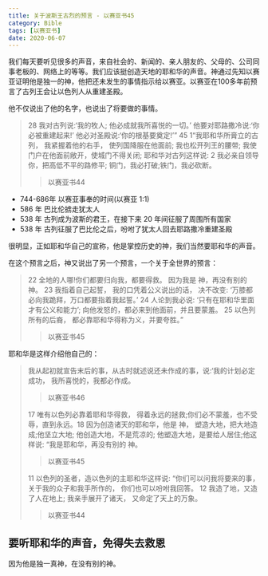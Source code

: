 ```yaml
---
title: 关于波斯王古烈的预言 - 以赛亚书45
category: Bible
tags: [以赛亚书]
date: 2020-06-07
---
```


我们每天要听见很多的声音，来自社会的、新闻的、亲人朋友的、父母的、公司同事老板的、网络上的等等。我们应该挺创造天地的耶和华的声音。神通过先知以赛亚证明他是独一的神，他把还未发生的事情指示给以赛亚。以赛亚在100多年前预言了古列王会让以色列人从重建圣殿。

他不仅说出了他的名字，也说出了将要做的事情。

> 28 我对古列说:‘我的牧人; 他必成就我所喜悦的一切。’ 他要对耶路撒冷说:‘你必被重建起来!’ 他必对圣殿说:‘你的根基要奠定!’” 45 1“我耶和华所膏立的古列， 我紧握着他的右手， 使列国降服在他面前; 我也松开列王的腰带; 我使门户在他面前敞开，使城门不得关闭; 耶和华对古列这样说: 2 我必亲自领导你，把高低不平的路修平; 铜门，我必打破;铁门，我必砍断。
> > 以赛亚书44
> > 

- 744-686年 以赛亚事奉的时间(以赛亚 1:1)
- 586 年 巴比伦掳走犹太人
- 538 年 古列成为波斯的君王，在接下来 20 年间征服了周围所有国家 
- 538 年 古列征服了巴比伦之后，吩咐了犹太人回去耶路撒冷重建圣殿

很明显，正如耶和华自己的宣称，他是掌控历史的神，我们当然要耶和华的声音。

在这个预言之后，神又说出了另一个预言，一个关于全世界的预言：

> 22 全地的人哪!你们都要归向我，都要得救。 因为我是 神，再没有别的 神。 23 我指着自己起誓， 我的口凭着公义说出的话， 决不改变: ‘万膝都必向我跪拜，万口都要指着我起誓。’ 24 人论到我必说: ‘只有在耶和华里面才有公义和能力’; 向他发怒的，都必来到他面前，并且要蒙羞。 25 以色列所有的后裔， 都必靠耶和华得称为义，并要夸胜。”
> > 以赛亚书45


耶和华是这样介绍他自己的：

> 我从起初就宣告末后的事，从古时就述说还未作成的事，说:‘我的计划必定成功，
我所喜悦的，我都必作成。
> > 以赛亚书46
>
> 17 唯有以色列必靠着耶和华得救， 得着永远的拯救;你们必不蒙羞，也不受辱，直到永远。18 因为创造诸天的耶和华，他是 神， 塑造大地，把大地造成;他坚立大地; 他创造大地，不是荒凉的; 他塑造大地，是要给人居住;他这样说: “我是耶和华，再没有别的 神。
>> 以赛亚书45
> 
> 11 以色列的圣者，造以色列的主耶和华这样说: “你们可以问我将要来的事， 关于我的众子和我手所作的， 你们也可以吩咐我回答。 12 我造了地，又造了人在地上; 我亲手展开了诸天， 又命定了天上的万象。
>> 以赛亚书44
>> 

## 要听耶和华的声音，免得失去救恩

因为他是独一真神，在没有别的神。
